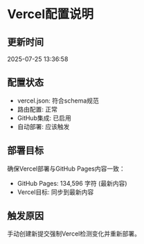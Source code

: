# Vercel配置说明

## 更新时间
2025-07-25 13:36:58

## 配置状态
- vercel.json: 符合schema规范
- 路由配置: 正常
- GitHub集成: 已启用
- 自动部署: 应该触发

## 部署目标
确保Vercel部署与GitHub Pages内容一致：
- GitHub Pages: 134,596 字符 (最新内容)
- Vercel目标: 同步到最新内容

## 触发原因
手动创建新提交强制Vercel检测变化并重新部署。
